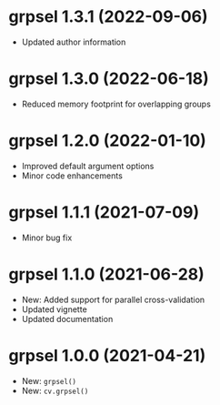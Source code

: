 # grpsel 1.3.1 (2022-09-06)
* Updated author information

# grpsel 1.3.0 (2022-06-18)
* Reduced memory footprint for overlapping groups

# grpsel 1.2.0 (2022-01-10)
* Improved default argument options
* Minor code enhancements

# grpsel 1.1.1 (2021-07-09)
* Minor bug fix

# grpsel 1.1.0 (2021-06-28)
* New: Added support for parallel cross-validation
* Updated vignette
* Updated documentation

# grpsel 1.0.0 (2021-04-21)
* New: `grpsel()`  
* New: `cv.grpsel()`
